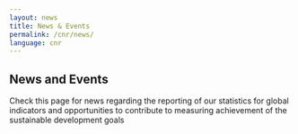 ```yaml
---
layout: news
title: News & Events
permalink: /cnr/news/
language: cnr
---
```


## News and Events
Check this page for news regarding the reporting of our statistics for global indicators and opportunities to contribute to measuring achievement of the sustainable development goals
